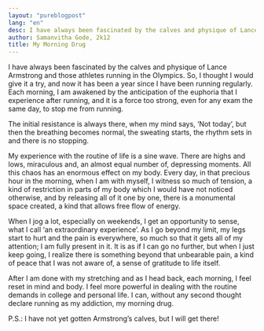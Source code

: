 ```yaml
---
layout: "pureblogpost"
lang: "en"
desc: I have always been fascinated by the calves and physique of Lance Armstrong and those athletes running in the Olympics.
author: Samanvitha Gode, 2k12 
title: My Morning Drug
--- 
```

I have always been fascinated by the calves and physique of Lance Armstrong and those athletes running in the Olympics. So, I thought I would give it a try, and now it has been a year since I have been running regularly. Each morning, I am awakened by the anticipation of the euphoria that I experience after running, and it is a force too strong, even for any exam the same day, to stop me from running.

The initial resistance is always there, when my mind says, ‘Not today’, but then the breathing becomes normal, the sweating starts, the rhythm sets in and there is no stopping.

My experience with the routine of life is a sine wave. There are highs and lows, miraculous and, an almost equal number of, depressing moments. All this chaos has an enormous effect on my body. Every day, in that precious hour in the morning, when I am with myself, I witness so much of tension, a kind of restriction in parts of my body which I would have not noticed otherwise, and by releasing all of it one by one, there is a monumental space created, a kind that allows free flow of energy.  

When I jog a lot, especially on weekends, I get an opportunity to sense, what I call ‘an extraordinary experience’. As I go beyond my limit, my legs start to hurt and the pain is everywhere, so much so that it gets all of my attention; I am fully present in it. It is as if I can go no further, but when I just keep going, I realize there is something beyond that unbearable pain, a kind of peace that I was not aware of, a sense of gratitude to life itself.

After I am done with my stretching and as I head back, each morning, I feel reset in mind and body. I feel more powerful in dealing with the routine demands in college and personal life. I can, without any second thought declare running as my addiction, my morning drug.

P.S.: I have not yet gotten Armstrong’s calves, but I will get there!

